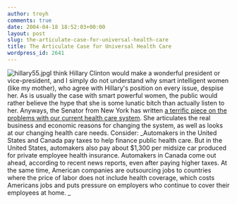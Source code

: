 ```yaml
---
author: troyh
comments: true
date: 2004-04-18 18:52:03+00:00
layout: post
slug: the-articulate-case-for-universal-health-care
title: The Articulate Case for Universal Health Care
wordpress_id: 2641
---
```


![hillary55.jpg](http://www.troyandgay.com/archives/hillary55.jpg)I think Hillary Clinton would make a wonderful president or vice-president, and I simply do not understand why smart intelligent women (like my mother), who agree with Hillary's position on every issue, despise her.  As is usually the case with smart powerful women, the public would rather believe the hype that she is some lunatic bitch than actually listen to her.  Anyways, the Senator from New York has written [a terrific piece on the problems with our current health care system](http://www.nytimes.com/2004/04/18/magazine/18POLICY.html).  She articulates the real business and economic reasons for changing the system, as well as looks at our changing health care needs.  Consider: _Automakers in the United States and Canada pay taxes to help finance public health care. But in the United States, automakers also pay about $1,300 per midsize car produced for private employee health insurance. Automakers in Canada come out ahead, according to recent news reports, even after paying higher taxes. At the same time, American companies are outsourcing jobs to countries where the price of labor does not include health coverage, which costs Americans jobs and puts pressure on employers who continue to cover their employees at home. _
